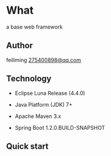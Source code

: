 What
==========================
a base web framework

Author
-----------------------------
feiliming 
275400898@qq.com

Technology
-----------------------------
* Eclipse Luna Release (4.4.0)
* Java Platform (JDK) 7+
* Apache Maven 3.x

* Spring Boot 1.2.0.BUILD-SNAPSHOT

Quick start
------------------------------
